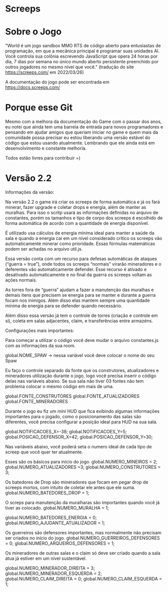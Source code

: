 # Screeps

# Sobre o Jogo

"World é um jogo sandbox MMO RTS de código aberto para entusiastas de programação, em que a mecânica principal é programar suas unidades AI. Você controla sua colônia escrevendo JavaScript que opera 24 horas por dia, 7 dias por semana no único mundo aberto persistente preenchido por outros jogadores no mesmo nível que você." (tradução do site https://screeps.com/ em 2022/03/26)

A documentação do jogo pode ser encontrada em https://docs.screeps.com/ 

# Porque esse Git 

Mesmo com a melhora da documentação do Game com o passar dos anos, eu notei que ainda tem uma barreia de entrada para novos programadores e pensando em ajudar amigos que queriam iniciar no game e quem mais da comunidade possa precisar eu estou liberando uma versão estável do código que estou usando atualmente. Lembrando que ele ainda está em desenvolvimento e constante melhoria.

Todos estão livres para contribuir =) 

# Versão 2.2

Informações da versão:

Na versão 2.2 o game irá criar os screeps de forma automática e já os fará minerar, fazer upgrade e coletar drops e energia, além de manter as muralhas.
Para isso o scritp usará as informações definidas no arquivo de constantes, porém os tamanhos e tipo de corpo dos screeps é escolhido de forma automática de acordo com a quantidade de energia disponível.

É utilizado usa cálculos de energia mínima ideal para manter a saúde da sala e quando a energia cai em um nível considerado crítico os screeps vão automaticamente minerar como prioridade. Essas fórmulas matemáticas podem ser achadas no arquivo util.js.

Essa versão conta com um recurso para defesas automáticas de ataques (“guerra = true”), onde todos os screeps “normais” virarão mineradores e o deferentes vão automaticamente defender. Esse recurso é ativado e desativado automaticamente e no final da guerra os screeps voltam as ações normais. 

As torres fora de “guerra” ajudam a fazer a manutenção das muralhas e demais itens que precisem se energia para se manter e durante a guerra focam nos inimigos. Além disso elas mantem sempre uma quantidade mínima de energia para se defender quando necessário. 

Além disso essa versão já tem o controle de torres (criação e controle em si), coleta em salas adjacentes, claim, e transferências entre armazéns. 


Configurações mais importantes:

Para começar a utilizar o código você deve mudar o arquivo constantes.js com as informações da sua room. 

global.NOME_SPAW -> nessa variável você deve colocar o nome do seu Spaw

Eu faço o controle separado da fonte que os construtores, atualizadores e mineradores utilização durante o jogo, logo você precisa inserir o código delas nas variáveis abaixo. Se sua sala não tiver 03 fontes não tem problema colocar o mesmo código em mais de uma.

global.FONTE_CONSTRUTORES 
global.FONTE_ATUALIZADORES 
global.FONTE_MINERADORES 

Durante o jogo eu fiz um mini HUD que fica exibindo algumas informações importantes para o jogado, como o posicionamento das salas são diferentes, você precisa configurar a posição ideal para HUD na sua sala.

global.NOTIFICACOES_X=-38;
global.NOTIFICACOES_Y=5;
global.POSICAO_DEFENSOR_X=42;
global.POSICAO_DEFENSOR_Y=30;

Nas variáveis abaixo, você poderá seta o numero ideal de cada tipo de screep que você quer ter atualmente. 

Esses são os básicos para início do jogo.
global.NUMERO_MINEIROS = 2; 
global.NUMERO_ATUALIZADORES =3; 
global.NUMERO_CONSTRUTORES = 3; 

Os batedores de Drop são mineradores que focam em pegar drop de screeps mortos, com intuito de coletar ele antes que ele suma.
global.NUMERO_BATEDORES_DROP = 1; 

O screps para manutenção da muralharas são importantes quando você já tiver as colocado.
global.NUMERO_MURALHA = 1;

global.NUMERO_BATEDORES_ENERGIA = 0;
global.NUMERO_AJUDANTE_ATUALIZADOR = 1;

Os guerreiros são defensores importantes, mas normalmente não precisam ser criados no início do jogo.
global.NUMERO_GUERREIROS_DEFENSORES = 0;
global.NUMERO_ARQUEIROS_DEFENSORES = 1;

Os mineradores de outras salas e o claim só deve ser criado quando a sala atua já estiver em um nível sustentável. 

global.NUMERO_MINERADOR_DIREITA = 3;
global.NUMERO_MINERADOR_ESQUERDA = 2;
global.NUMERO_CLAIM_DIREITA = 0;
global.NUMERO_CLAIM_ESQUERDA = 1;


